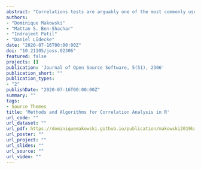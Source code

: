 ```yaml
---
abstract: "Correlations tests are arguably one of the most commonly used statistical procedures, and are used as a basis in many applications such as exploratory data analysis, structural modelling, data engineering etc. In this context, we present 'correlation', a toolbox for the R language and part of the 'easystats' collection, focused on correlation analysis. Its goal is to be lightweight, easy to use, and allows for the computation of many different kinds of correlations."
authors:
- "Dominique Makowski"
- "Mattan S. Ben-Shachar"
- "Indrajeet Patil"
- "Daniel Lüdecke"
date: "2020-07-16T00:00:00Z"
doi: "10.21105/joss.02306"
featured: false
projects: []
publication: 'Journal of Open Source Software, 5(51), 2306'
publication_short: ""
publication_types:
- "2"
publishDate: "2020-07-16T00:00:00Z"
summary: ""
tags:
- Source Themes
title: 'Methods and Algorithms for Correlation Analysis in R'
url_code: ""
url_dataset: ""
url_pdf: https://dominiquemakowski.github.io/publication/makowski2019bayestestr/makowski2020correlation.pdf
url_poster: ""
url_project: ""
url_slides: ""
url_source: ""
url_video: ""
---
```

